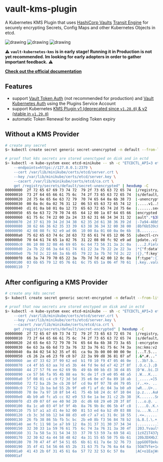 # vault-kms-plugin
A Kubernetes KMS Plugin that uses [HashiCorp Vaults](https://developer.hashicorp.com/vault) [Transit Engine](https://developer.hashicorp.com/vault/docs/secrets/transit) for securely encrypting Secrets, Config Maps and other Kubernetes Objects in etcd.

<img src="https://github.com/FalcoSuessgott/vault-kubernetes-kms/actions/workflows/test.yml/badge.svg" alt="drawing"/> <img src="https://github.com/FalcoSuessgott/vault-kubernetes-kms/actions/workflows/lint.yml/badge.svg" alt="drawing"/> <img src="https://img.shields.io/github/v/release/FalcoSuessgott/vault-kubernetes-kms" alt="drawing"/>

:warning: **`vault-kubernetes-kms` is in early stage! Running it in Production is not yet recommended. Im looking for early adopters in order to  gather important feedback.** :warning:

**[Check out the official documentation](https://falcosuessgott.github.io/vault-kubernetes-kms/)**

## Features
* support [Vault Token Auth](https://developer.hashicorp.com/vault/docs/auth/token) (not recommended for production) and [Vault Kubernetes Auth](https://developer.hashicorp.com/vault/docs/auth/kubernetes) using the Plugins Service Account
* support Kubernetes [KMS Plugin v1 (deprecated since `v1.28.0`) & v2 (stable in `v1.29.0`)](https://kubernetes.io/docs/tasks/administer-cluster/kms-provider/#before-you-begin)
* automatic Token Renewal for avoiding Token expiry

## Without a KMS Provider
```bash
# create any secret
$> kubectl create secret generic secret-unencrypted -n default --from-literal=key=value

# proof that k8s secrets are stored unenctyped on disk and in ectd
$> kubectl -n kube-system exec etcd-minikube -- sh -c "ETCDCTL_API=3 etcdctl \
    --endpoints=https://127.0.0.1:2379 \
    --cert /var/lib/minikube/certs/etcd/server.crt \
    --key /var/lib/minikube/certs/etcd/server.key \
    --cacert /var/lib/minikube/certs/etcd/ca.crt \
    get /registry/secrets/default/secret-unencrypted" | hexdump -C
00000000  2f 72 65 67 69 73 74 72  79 2f 73 65 63 72 65 74  |/registry/secret|
00000010  73 2f 64 65 66 61 75 6c  74 2f 73 65 63 72 65 74  |s/default/secret|
00000020  2d 75 6e 65 6e 63 72 79  70 74 65 64 0a 6b 38 73  |-unencrypted.k8s|
00000030  00 0a 0c 0a 02 76 31 12  06 53 65 63 72 65 74 12  |.....v1..Secret.|
00000040  d1 01 0a b8 01 0a 12 73  65 63 72 65 74 2d 75 6e  |.......secret-un|
00000050  65 6e 63 72 79 70 74 65  64 12 00 1a 07 64 65 66  |encrypted....def|
00000060  61 75 6c 74 22 00 2a 24  33 62 31 66 34 34 31 32  |ault".*$3b1f4412|
00000070  2d 37 61 39 34 2d 34 38  62 35 2d 61 38 36 39 2d  |-7a94-48b5-a869-|
00000080  38 62 66 36 62 35 33 39  63 38 36 34 32 00 38 00  |8bf6b539c8642.8.|
00000090  42 08 08 fc 92 e9 ad 06  10 00 8a 01 60 0a 0e 6b  |B...........`..k|
000000a0  75 62 65 63 74 6c 2d 63  72 65 61 74 65 12 06 55  |ubectl-create..U|
000000b0  70 64 61 74 65 1a 02 76  31 22 08 08 fc 92 e9 ad  |pdate..v1"......|
000000c0  06 10 00 32 08 46 69 65  6c 64 73 56 31 3a 2c 0a  |...2.FieldsV1:,.|
000000d0  2a 7b 22 66 3a 64 61 74  61 22 3a 7b 22 2e 22 3a  |*{"f:data":{".":|
000000e0  7b 7d 2c 22 66 3a 6b 65  79 22 3a 7b 7d 7d 2c 22  |{},"f:key":{}},"|  # secret keys unencrypted
000000f0  66 3a 74 79 70 65 22 3a  7b 7d 7d 42 00 12 0c 0a  |f:type":{}}B....|
00000100  03 6b 65 79 12 05 76 61  6c 75 65 1a 06 4f 70 61  |.key..value..Opa|  # secret values unencrypted
00000110  7
```

## After configuring a KMS Provider

```bash
# create any k8s secret
$> kubectl create secret generic secret-encrypted -n default --from-literal=key=value

# proof that now secrets are stored enctyped on disk and in ectd
$> kubectl -n kube-system exec etcd-minikube -- sh -c "ETCDCTL_API=3 etcdctl --endpoints=https://127.0.0.1:2379 \
    --cert /var/lib/minikube/certs/etcd/server.crt \
    --key /var/lib/minikube/certs/etcd/server.key \
    --cacert /var/lib/minikube/certs/etcd/ca.crt \
    get /registry/secrets/default/secret-encrypted" | hexdump -C
00000000  2f 72 65 67 69 73 74 72  79 2f 73 65 63 72 65 74  |/registry/secret|
00000010  73 2f 64 65 66 61 75 6c  74 2f 73 65 63 72 65 74  |s/default/secret|
00000020  2d 65 6e 63 72 79 70 74  65 64 0a 6b 38 73 3a 65  |-encrypted.k8s:e|
00000030  6e 63 3a 6b 6d 73 3a 76  32 3a 76 61 75 6c 74 3a  |nc:kms:v2:vault:|
00000040  0a 84 02 54 b2 35 ef 01  ca 9a 3b 00 00 00 00 9e  |...T.5....;.....|
00000050  c6 26 2a e6 23 f0 c0 b7  22 3a 99 d8 36 81 07 af  |.&*.#...":..6...|
00000060  ae d7 33 62 3f 99 62 ed  b1 f0 10 f9 47 05 46 0e  |..3b?.b.....G.F.|
00000070  c4 4f b5 63 aa 7d e5 3b  44 fd 9e 6d e7 42 2f 8f  |.O.c.}.;D..m.B/.|
00000080  44 27 57 f6 ee 62 69 9b  49 6b 00 bb d3 38 d4 85  |D'W..bi.Ik...8..|
00000090  ce 57 b6 fa 95 4b 88 ea  9c de 1f c9 e0 05 48 a5  |.W...K........H.|
000000a0  5f 08 01 c4 c9 f2 3d 5d  35 e6 0e e7 0a 89 18 ab  |_.....=]5.......|
000000b0  72 f2 ba 2b 3e cb 20 bf  cd 9a 0f 97 78 d4 79 05  |r..+>. .....x.y.|
000000c0  77 52 1b ba bd 55 2b 9f  e0 f1 af dc 04 3a b0 a9  |wR...U+......:..|
000000d0  70 8e 7a 97 10 8f b4 41  75 4b b8 24 dc 6f 10 04  |p.z....AuK.$.o..|
000000e0  4b b9 a0 fc a5 cc 02 e9  53 6e 1a be 31 c2 2b 38  |K.......Sn..1.+8|
000000f0  d3 d9 07 6f ee 40 9d 20  dc d6 68 29 e0 20 3f 8f  |...o.@. ..h). ?.|
00000100  0a 1c a0 03 4f bf 9f 4b  8a 76 9b 8c 06 5b 4f c8  |....O..K.v...[O.|
00000110  75 b7 a1 a3 d1 4e b2 00  81 53 ed 6a b2 d9 03 88  |u....N...S.j....|
00000120  cb 3c 3d bb 12 b4 88 d3  e0 c7 a7 e1 31 0c 18 55  |.<=.........1..U|
00000130  26 fb 38 86 5b fb 5c bc  2b e0 8b f3 56 84 78 b2  |&.8.[.\.+...V.x.|
00000140  ae fc 11 98 1e a7 b9 12  0a 31 37 31 30 37 34 34  |.........1710744|
00000150  32 30 33 1a 59 76 61 75  6c 74 3a 76 31 3a 30 4f  |203.Yvault:v1:0O| # encrypted secret stored in etcd on disk
00000160  31 7a 58 5a 31 54 34 33  37 70 53 59 7a 69 58 41  |1zXZ1T437pSYziXA|
00000170  32 30 62 4a 44 58 48 62  4a 31 55 65 50 75 6b 61  |20bJDXHbJ1UePuka|
00000180  70 70 47 4f 4f 54 51 65  6b 61 61 7a 6e 32 76 73  |ppGOOTQekaazn2vs|
00000190  35 4f 41 54 56 66 65 2b  31 63 75 7a 76 6a 64 6a  |5OATVfe+1cuzvjdj|
000001a0  41 43 2b 6f 31 45 61 6a  57 72 32 53 6c 57 0a     |AC+o1EajWr2SlW.|
000001af
```
